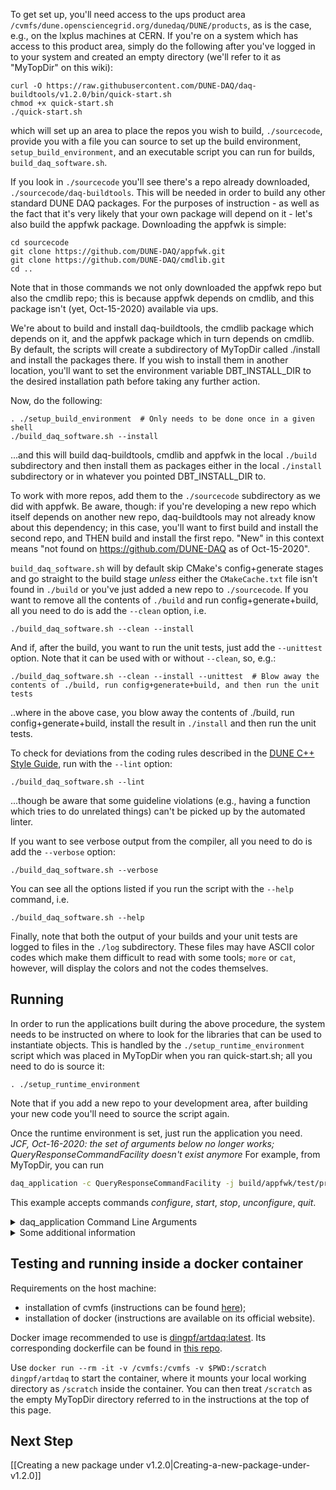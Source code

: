 
To get set up, you'll need access to the ups product area `/cvmfs/dune.opensciencegrid.org/dunedaq/DUNE/products`, as is the case, e.g., on the lxplus machines at CERN. If you're on a system which has access to this product area, simply do the following after you've logged in to your system and created an empty directory (we'll refer to it as "MyTopDir" on this wiki):
```
curl -O https://raw.githubusercontent.com/DUNE-DAQ/daq-buildtools/v1.2.0/bin/quick-start.sh
chmod +x quick-start.sh
./quick-start.sh
```
which will set up an area to place the repos you wish to build, `./sourcecode`, provide you with a file you can source to set up the build environment, `setup_build_environment`, and an executable script you can run for builds, `build_daq_software.sh`.

If you look in `./sourcecode` you'll see there's a repo already downloaded, `./sourcecode/daq-buildtools`. This will be needed in order to build any other standard DUNE DAQ packages. For the purposes of instruction - as well as the fact that it's very likely that your own package will depend on it - let's also build the appfwk package. Downloading the appfwk is simple:
```
cd sourcecode
git clone https://github.com/DUNE-DAQ/appfwk.git
git clone https://github.com/DUNE-DAQ/cmdlib.git
cd ..
```
Note that in those commands we not only downloaded the appfwk repo but also the cmdlib repo; this is because appfwk depends on cmdlib, and this package isn't (yet, Oct-15-2020) available via ups. 

We're about to build and install daq-buildtools, the cmdlib package which depends on it, and the appfwk package which in turn depends on cmdlib. By default, the scripts will create a subdirectory of MyTopDir called ./install and install the packages there. If you wish to install them in another location, you'll want to set the environment variable DBT_INSTALL_DIR to the desired installation path before taking any further action.

Now, do the following:
```
. ./setup_build_environment  # Only needs to be done once in a given shell
./build_daq_software.sh --install
```
...and this will build daq-buildtools, cmdlib and appfwk in the local `./build` subdirectory and then install them as packages either in the local `./install` subdirectory or in whatever you pointed DBT_INSTALL_DIR to. 

To work with more repos, add them to the `./sourcecode` subdirectory as we did with appfwk. Be aware, though: if you're developing a new repo which itself depends on another new repo, daq-buildtools may not already know about this dependency; in this case, you'll want to first build and install the second repo, and THEN build and install the first repo. "New" in this context means "not found on https://github.com/DUNE-DAQ as of Oct-15-2020". 

`build_daq_software.sh` will by default skip CMake's config+generate stages and go straight to the build stage _unless_ either the `CMakeCache.txt` file isn't found in `./build` or you've just added a new repo to `./sourcecode`. If you want to remove all the contents of `./build` and run config+generate+build, all you need to do is add the `--clean` option, i.e.
```
./build_daq_software.sh --clean --install
```
And if, after the build, you want to run the unit tests, just add the `--unittest` option. Note that it can be used with or without `--clean`, so, e.g.:
```
./build_daq_software.sh --clean --install --unittest  # Blow away the contents of ./build, run config+generate+build, and then run the unit tests
```
..where in the above case, you blow away the contents of ./build,  run config+generate+build, install the result in `./install` and then run the unit tests.

To check for deviations from the coding rules described in the [DUNE C++ Style Guide](https://github.com/DUNE-DAQ/styleguide/blob/develop/dune-daq-cppguide.md), run with the `--lint` option:
```
./build_daq_software.sh --lint
```
...though be aware that some guideline violations (e.g., having a function which tries to do unrelated things) can't be picked up by the automated linter. 

If you want to see verbose output from the compiler, all you need to do is add the `--verbose` option:
```
./build_daq_software.sh --verbose 
```

You can see all the options listed if you run the script with the `--help` command, i.e.
```
./build_daq_software.sh --help
```
Finally, note that both the output of your builds and your unit tests are logged to files in the `./log` subdirectory. These files may have ASCII color codes which make them difficult to read with some tools; `more` or `cat`, however, will display the colors and not the codes themselves. 

</details>

## Running
In order to run the applications built during the above procedure, the system needs to be instructed on where to look for the libraries that can be used to instantiate objects. This is handled by the `./setup_runtime_environment` script which was placed in MyTopDir when you ran quick-start.sh; all you need to do is source it:
```
. ./setup_runtime_environment
```

Note that if you add a new repo to your development area, after building your new code you'll need to source the script again. 

Once the runtime environment is set, just run the application you need.  
_JCF, Oct-16-2020: the set of arguments below no longer works; QueryResponseCommandFacility doesn't exist anymore_
For example, from MyTopDir, you can run 
```bash
daq_application -c QueryResponseCommandFacility -j build/appfwk/test/producer_consumer_dynamic_test.json
```

This example accepts commands _configure_, _start_, _stop_, _unconfigure_, _quit_.

<details><summary>daq_application Command Line Arguments</summary>

Use `daq_application --help` to see all of the possible options:
```
$ ./build/appfwk/apps/daq_application --help
./build/appfwk/apps/daq_application known arguments (additional arguments will be stored and passed on):
  -c [ --commandFacility ] arg CommandFacility plugin name
  -m [ --configManager ] arg   ConfigurationManager plugin name
  -s [ --service ] arg         Service plugin(s) to load
  -j [ --configJson ] arg      JSON Application configuration file name
  -h [ --help ]                produce help message
```

</details>

<details><summary>Some additional information</summary>



### TRACE Messages

To enable the sending of TRACE messages to a memory buffer, you can set one of several TRACE environmental variables _before_ running `appfwk/apps/simple_test_app`.  One example is to use a command like `export TRACE_NAME=TRACE`.  (For more details, please see the [TRACE package documentation](https://cdcvs.fnal.gov/redmine/projects/trace/wiki/Wiki). For example, the [Circular Memory Buffer](https://cdcvs.fnal.gov/redmine/projects/trace/wiki/Circular_Memory_Buffer) section in the TRACE Quick Start talks about the env vars that you can use to enable tracing.)

To view the TRACE messages in the memory buffer, you can use the following additional steps:

* [if not done already] `export SPACK_ROOT=<your spack root> ; source $SPACK_ROOT/setup-env.sh`
* [if not done already] `spack load trace`
* `trace_cntl show` or `trace_cntl show | trace_delta -ct 1` (The latter displays the timestamps in human-readable format.  Note that the messages are listed in reverse chronological order in both cases.)

</details>

## Testing and running inside a docker container

Requirements on the host machine:
* installation of cvmfs (instructions can be found [here](https://wiki.dunescience.org/wiki/DUNE_Computing/Access_files_in_CVMFS#Installing_CVMFS_on_your_computer.28s.29));
* installation of docker (instructions are available on its official website).

Docker image recommended to use is [dingpf/artdaq:latest](https://hub.docker.com/repository/docker/dingpf/artdaq). Its corresponding dockerfile can be found in [this repo](https://github.com/dingp/artdaq-docker).

Use `docker run --rm -it -v /cvmfs:/cvmfs -v $PWD:/scratch dingpf/artdaq` to start the container, where it mounts your local working directory as `/scratch` inside the container. You can then treat `/scratch` as the empty MyTopDir directory referred to in the instructions at the top of this page. 

## Next Step

[[Creating a new package under v1.2.0|Creating-a-new-package-under-v1.2.0]]